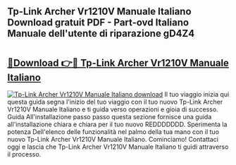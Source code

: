 ## Tp-Link Archer Vr1210V Manuale Italiano Download gratuit PDF - Part-ovd Italiano Manuale dell'utente di riparazione gD4Z4

# <h2><a href="http://dfftf2x.blite.top/?on=Tp-Link+Archer+Vr1210V+Manuale+Italiano">🔗Download 👉🔴 Tp-Link Archer Vr1210V Manuale Italiano</a></h2>

[![Tp-Link Archer Vr1210V Manuale Italiano download](https://i.imgur.com/lujVjoI.png)](http://dfftf2x.blite.top/?on=Tp-Link+Archer+Vr1210V+Manuale+Italiano)
Il tuo viaggio inizia qui questa guida segna l'inizio del tuo viaggio con il tuo nuovo Tp-Link Archer Vr1210V Manuale Italiano e ti guida verso operazioni e gioia di successo. Guida All'installazione passo passo questa sezione fornisce una guida all'installazione chiara e chiara per il tuo nuovo REDDDDDDD. Sperimenta la potenza Dell'elenco delle funzionalità nel palmo della tua mano con il tuo nuovo Tp-Link Archer Vr1210V Manuale Italiano. Cominciamo! Contattaci oggi e lascia che Tp-Link Archer Vr1210V Manuale Italiano ti guidi attraverso il processo.
